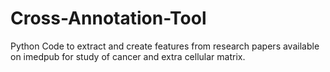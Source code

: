 # Cross-Annotation-Tool

Python Code to extract and create features from research papers available on imedpub for study of cancer and extra cellular matrix.
